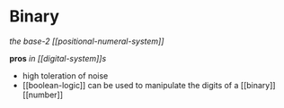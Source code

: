 # Binary

_the base-2 [[positional-numeral-system]]_

**pros** _in [[digital-system]]s_

- high toleration of noise
- [[boolean-logic]] can be used to manipulate the digits of a [[binary]] [[number]]
